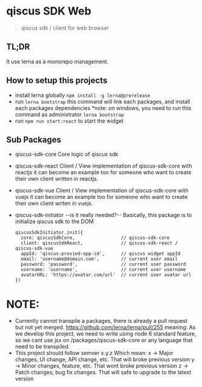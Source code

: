 # qiscus SDK Web
> qiscus sdk / client for web browser

## TL;DR
It use lerna as a monorepo management.

## How to setup this projects
- install lerna globally
  `npm install -g lerna@prerelease`
- run `lerna bootstrap`
  this command will link each packages, and install each packages dependencies
  *note: on windows, you need to run this command as administrator
  `lerna bootstrap`
- run `npm run start:react`
  to start the widget

## Sub Packages
- qiscus-sdk-core
  Core logic of qiscus sdk

- qiscus-sdk-react
  Client / View implementation of qiscus-sdk-core with reactjs
  it can become an example too for someone who want to create
  their own client written in reactjs.

- qiscus-sdk-vue
  Client / View implementation of qiscus-sdk-core with vuejs
  it can become an example too for someone who want to create
  their own client writen in vuejs.

- qiscus-sdk-initiator
  --is it really needed?--
  Basically, this package is to initialize qiscus sdk to the DOM
  ```
  qiscusSdkInitiator.init({
    core: qiscusSdkCore,                 // qiscus-sdk-core
    client: qiscusSdkReact,              // qiscus-sdk-react / qiscus-sdk-vue
    appId: 'qiscus-provied-app-id',      // qiscus widget appId
    email: 'username@domain.com',        // current user email
    password: 'password',                // current user password
    username: 'username',                // current user username
    avatarURL: 'https://avatar.com/url'  // current user avatar url
  })
  ```

# NOTE:
- Currently cannot transpile a packages, there is already a pull request
  but not yet merged. https://github.com/lerna/lerna/pull/255
  meaning: As we develop this project, we need to write using node 6 standard
  feature, so we cant use jsx on /packages/qiscus-sdk-core or any language
  that need to be transpiled.
- This project should follow semver x.y.z
  Which mean:
  x -> Major changes, UI change, API change, etc.
    That will broke previous version
  y -> Minor changes, feature, etc.
    That wont broke previous version
  z -> Patch changes, bug fix changes.
    That will safe to upgrade to the latest version
